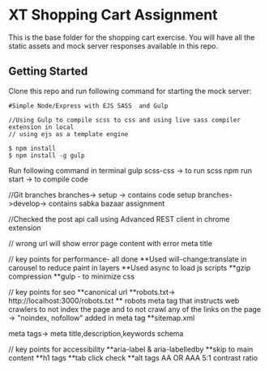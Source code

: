 # XT Shopping Cart Assignment

This is the base folder for the shopping cart exercise. You will have all the static assets and mock server responses available in this repo.

## Getting Started

Clone this repo and run following command for starting the mock server:

```
#Simple Node/Express with EJS SASS  and Gulp

//Using Gulp to compile scss to css and using live sass compiler extension in local
// using ejs as a template engine

$ npm install
$ npm install -g gulp
```
Run following command in terminal
gulp scss-css -> to run scss
npm run start -> to compile code 

//Git branches
branches-> setup -> contains code setup 
branches->develop-> contains sabka bazaar assignment


//Checked the post api call using Advanced REST client in chrome extension

// wrong url will show error page content with error meta title

// key points for performance- all done
**Used will-change:translate in carousel to reduce paint in layers
**Used async to load js scripts
**gzip compression
**gulp - to minimize css

// key points for seo
**canonical url
**robots.txt-> http://localhost:3000/robots.txt 
** robots meta tag that instructs web crawlers to not index the page and to not crawl any of the links on the page -> "noindex, nofollow" added in meta tag
**sitemap.xml

meta tags-> meta title,description,keywords
schema



// key points for accessibility
**aria-label & aria-labelledby
**skip to main content
**h1 tags
**tab click check
**alt tags
AA OR AAA 
5:1 contrast ratio



